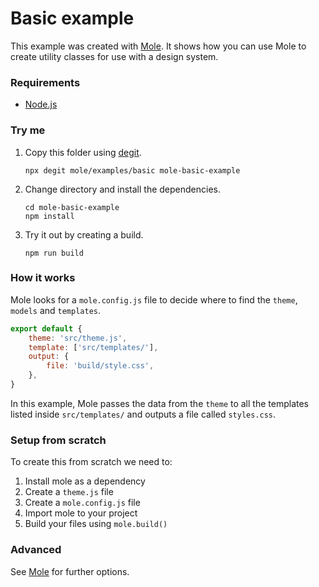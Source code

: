 # Basic example

This example was created with [Mole](https://github.com/gavinmcfarland/mole). It shows how you can use Mole to create utility classes for use with a design system.

### Requirements

-   [Node.js](https://nodejs.org/en)

### Try me

1. Copy this folder using [degit](https://github.com/Rich-Harris/degit).

    ```shell
    npx degit mole/examples/basic mole-basic-example
    ```

2. Change directory and install the dependencies.

    ```shell
    cd mole-basic-example
    npm install
    ```

3. Try it out by creating a build.

    ```shell
    npm run build
    ```

### How it works

Mole looks for a `mole.config.js` file to decide where to find the `theme`, `models` and `templates`.

```js
export default {
    theme: 'src/theme.js',
    template: ['src/templates/'],
    output: {
        file: 'build/style.css',
    },
}
```

In this example, Mole passes the data from the `theme` to all the templates listed inside `src/templates/` and outputs a file called `styles.css`.

### Setup from scratch

To create this from scratch we need to:

1. Install mole as a dependency
2. Create a `theme.js` file
3. Create a `mole.config.js` file
4. Import mole to your project
5. Build your files using `mole.build()`

### Advanced

See [Mole](https://github.com/gavinmcfarland/mole) for further options.
